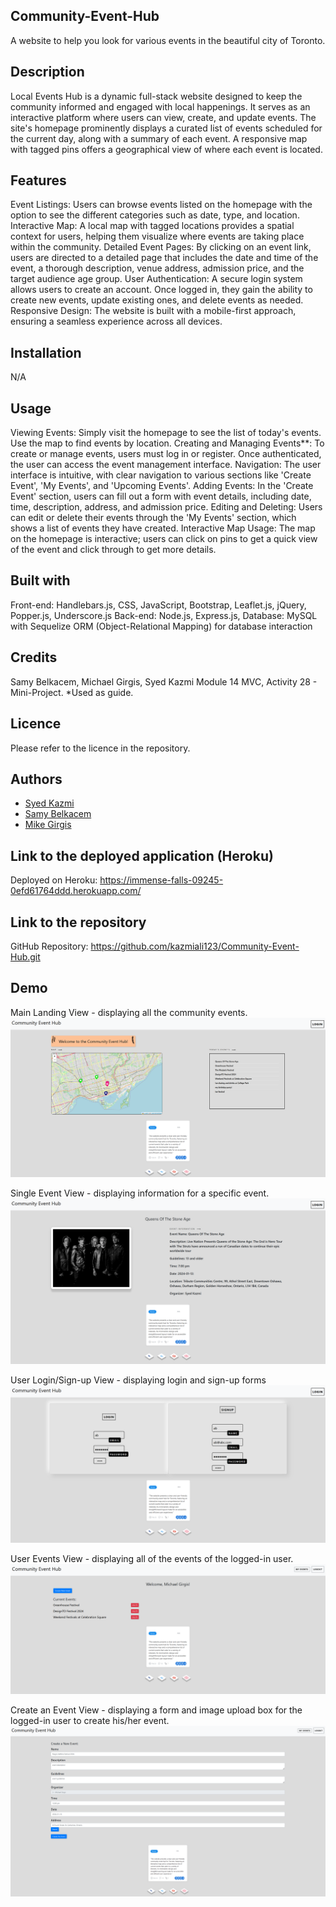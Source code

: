## Community-Event-Hub
A website to help you look for various events in the beautiful city of Toronto.
## Description
Local Events Hub is a dynamic full-stack website designed to keep the community informed and engaged with local happenings. It serves as an interactive platform where users can view, create, and update events. The site's homepage prominently displays a curated list of events scheduled for the current day, along with a summary of each event. A responsive map with tagged pins offers a geographical view of where each event is located.
## Features
Event Listings: Users can browse events listed on the homepage with the option to see the different categories such as date, type, and location.
Interactive Map: A local map with tagged locations provides a spatial context for users, helping them visualize where events are taking place within the community.
Detailed Event Pages: By clicking on an event link, users are directed to a detailed page that includes the date and time of the event, a thorough description, venue address, admission price, and the target audience age group.
User Authentication: A secure login system allows users to create an account. Once logged in, they gain the ability to create new events, update existing ones, and delete events as needed.
Responsive Design: The website is built with a mobile-first approach, ensuring a seamless experience across all devices.
## Installation
N/A
## Usage
Viewing Events: Simply visit the homepage to see the list of today's events. Use the map to find events by location.
Creating and Managing Events**: To create or manage events, users must log in or register. Once authenticated, the user can access the event management interface.
Navigation: The user interface is intuitive, with clear navigation to various sections like 'Create Event', 'My Events', and 'Upcoming Events'.
Adding Events: In the 'Create Event' section, users can fill out a form with event details, including date, time, description, address, and admission price.
Editing and Deleting: Users can edit or delete their events through the 'My Events' section, which shows a list of events they have created.
Interactive Map Usage: The map on the homepage is interactive; users can click on pins to get a quick view of the event and click through to get more details.
## Built with
Front-end: Handlebars.js, CSS, JavaScript, Bootstrap, Leaflet.js, jQuery, Popper.js, Underscore.js
Back-end: Node.js, Express.js,
Database: MySQL with Sequelize ORM (Object-Relational Mapping) for database interaction
## Credits
Samy Belkacem, Michael Girgis, Syed Kazmi
Module 14 MVC, Activity 28 - Mini-Project. *Used as guide.
## Licence
Please refer to the licence in the repository.

## Authors

- [Syed Kazmi](https://github.com/kazmiali123)
- [Samy Belkacem](https://github.com/itssSam)
- [Mike Girgis](https://github.com/Mike5719)

## Link to the deployed application (Heroku)

Deployed on Heroku: https://immense-falls-09245-0efd61764ddd.herokuapp.com/

## Link to the repository

GitHub Repository: https://github.com/kazmiali123/Community-Event-Hub.git

## Demo

Main Landing View - displaying all the community events.
![demo picture showing the working node application](./public/demo/Landing%20Page%20View.png)

Single Event View - displaying information for a specific event.
![demo picture showing the working node application](./public/demo/Single%20Event%20View.png)

User Login/Sign-up View - displaying login and sign-up forms
![demo picture showing the working node application](./public/demo/User%20Login-Signup%20View.png)

User Events View - displaying all of the events of the logged-in user.
![demo picture showing the working node application](./public/demo/User%20Events%20View.png)

Create an Event View - displaying a form and image upload box for the logged-in user to create his/her event.
![demo picture showing the working node application](./public/demo/Create%20Event%20View.png)

